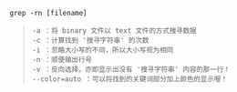 ```shell
grep -rn [filename]
```

> ```
> -a ：将 binary 文件以 text 文件的方式搜寻数据
> -c ：计算找到 '搜寻字符串' 的次数
> -i ：忽略大小写的不同，所以大小写视为相同
> -n ：顺便输出行号
> -v ：反向选择，亦即显示出没有 '搜寻字符串' 内容的那一行！
> --color=auto ：可以将找到的关键词部分加上颜色的显示喔！
> ```


